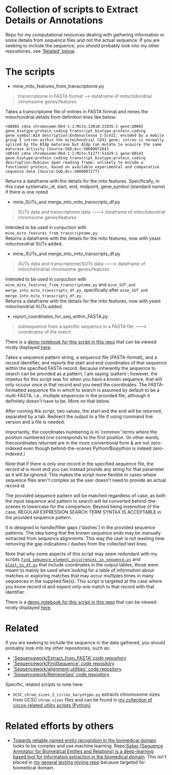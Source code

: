# Collection of scripts to Extract Details or Annotations

Repo for my computational resources dealing with gathering information or some details from sequence files and not the actual sequence. If you are seeking to include the sequence, you should probably look into my other repositories, see ['Related' below](https://github.com/fomightez/sequencework/tree/master/Extract_Details_or_Annotation#related). 


# The scripts

* mine_mito_features_from_transcriptome.py
> transcriptome in FASTA format --> dataframe of mitochdondrial chromsome genes/features

Takes a transcriptome file of entries in FASTA format and mines the 
mitochondrial details from definition lines like below:


```
>Q0065 cdna chromosome:R64-1-1:Mito:13818:21935:1 gene:Q0065 gene_biotype:protein_coding transcript_biotype:protein_coding gene_symbol:AI4 description:Endonuclease I-SceII; encoded by a mobile group I intron within the mitochondrial COX1 gene; intron is normally spliced by the BI4p maturase but AI4p can mutate to acquire the same maturase activity [Source:SGD;Acc:S000007264]
>Q0143 cdna chromosome:R64-1-1:Mito:51277:51429:1 gene:Q0143 gene_biotype:protein_coding transcript_biotype:protein_coding description:Dubious open reading frame; unlikely to encode a functional protein, based on available experimental and comparative sequence data [Source:SGD;Acc:S000007277]
```

Returns a dataframe with the details for the mito features.
Specifically, in this case systematic_id, start, end, midpoint, gene_symbol
(standard name) if there is one noted

* mine_SUTs_and merge_into_mito_transcripts_df.py 
> SUTs data and transcriptome data --->  dataframe of mitochdondrial chromsome genes/features

Intended to be used in conjuction with `mine_mito_features_from_transcriptome.py`.  
Returns a dataframe with the details for the mito features, now with yeast mitochondrial SUTs added.

* mine_XUTs_and merge_into_mito_transcripts_df.py 
> XUTs data and transcriptome/SUTs data --->  dataframe of mitochdondrial chromsome genes/features

Intended to be used in conjuction with `mine_mito_features_from_transcriptome.py` and `mine_SUT_and merge_into_mito_transcripts_df.py`, specifically after `mine_SUT_and merge_into_mito_transcripts_df.py`.  
Returns a dataframe with the details for the mito features, now with yeast mitochondrial XUTs added.

* report_coordinates_for_seq_within_FASTA.py 
> subsequence from a specific sequence in a FASTA file --->  coordinates of the match

There is a [demo notebook for this script in this repo](https://github.com/fomightez/sequencework/blob/master/Extract_Details_or_Annotation/demo%20report_coordinates_for_seq_within_FASTA.ipynb) that can be viewed nicely displayed [here](https://nbviewer.jupyter.org/github/fomightez/sequencework/blob/master/Extract_Details_or_Annotation/demo%20report_coordinates_for_seq_within_FASTA.ipynb).

Takes a sequence pattern string, a sequence file (FASTA-format), and a record identifier, and reports the start and end coordinates of that sequence within the specified FASTA record.
Because inherently the sequence to search can be provided as a pattern, I am saying 'pattern'; however, the impetus for this script was for when you have a known sequence, that will only occour once in that record and you need the coordinates. The FASTA-formatted sequence file in which to search is assumed by default to be a multi-FASTA, i.e., multiple sequences in the provided file, although it definitely doesn't have to be. More on that below. 

After running the script, two values, the start and the end will be returned, separated by a tab. Redirect the output to a file if using command line version and a file is needed.

Importantly, the coordinates numbering is in 'common' terms where the position numbered one corresponds to the first position. (In other words, thecoordinates returned are in the more conventional form & are not zero-indexed even though behind-the-scenes Python/Biopython is indeed zero-indexed.)

Note that if there is only one record in the specified sequence file, the record id is moot and you can instead provide any string for that parameter as it will be ignored. This makes the script more flexible in cases where sequence files aren't complex as the user doesn't need to provide an actual record id.

The provided sequence pattern will be matched regardless of case, as both the input sequence and pattern to search will be converted behind-the-scenes to lowercase for the comparison. Beyond being insensitive of the case, REGULAR EXPRESSION SEARCH TERM SYNTAX IS ACCEPTABLE in the provided sequence pattern.

It is designed to handle/filter gaps ('dashes') in the provided sequence patterns. The idea being that the known sequence ends may be manually extracted from sequence alignments. This way the user is not wasting time removing the gap indications / dashes from the collected text lines.

Note that why some aspects of this script may seem redundant with my scripts [`find_sequence_element_occurrences_in_sequence.py`](https://github.com/fomightez/sequencework/tree/master/FindSequence) and [`blast_to_df.py`](https://github.com/fomightez/sequencework/tree/master/blast-utilities) that include coordinates in the output tables, those were meant to mainly be used when looking for a table of information about matches or exploring matches that may occur multiples times in many sequences in the supplied file(s). This script is targeted at the case where you know record id and expect only one match to that record with that identifier.

There is a [demo notebook for this script in this repo](https://github.com/fomightez/sequencework/blob/master/Extract_Details_or_Annotation/demo%20report_coordinates_for_seq_within_FASTA.ipynb) that can be viewed nicely displayed [here](https://nbviewer.jupyter.org/github/fomightez/sequencework/blob/master/Extract_Details_or_Annotation/demo%20report_coordinates_for_seq_within_FASTA.ipynb).

# Related

If you are seeking to include the sequence in the data gathered, you should probably look into my other repositories, such as:

* ['Sequencework/Extract_from_FASTA' code repository](https://github.com/fomightez/sequencework/tree/master/Extract_from_FASTA/)
* ['Sequencework/FindSequence' code repository](https://github.com/fomightez/sequencework/tree/master/FindSequence/)
* ['Sequencework/alignment-utilities' code repository](https://github.com/fomightez/sequencework/tree/master/alignment-utilities/)
* ['Sequencework/RetrieveSeq' code repository](https://github.com/fomightez/sequencework/tree/master/RetrieveSeq/)

Specific, related scripts to note here:

  * `UCSC_chrom_sizes_2_circos_karyotype.py` extracts chromosome sizes from UCSC `chrom.sizes` files and can be found in [my collection of circos-related utility scripts (Python)](https://github.com/fomightez/sequencework/tree/master/circos-utilities).
  
  # Related efforts by others
  
 - [Towards reliable named entity recognition in the biomedical domain](https://academic.oup.com/bioinformatics/advance-article/doi/10.1093/bioinformatics/btz504/5520946) looks to be complex and use machine learning. Repo:[Saber (Sequence Annotator for Biomedical Entities and Relations) is a deep-learning based tool for information extraction in the biomedical domain](https://github.com/BaderLab/saber). This isn't placed in [my general texting mining repo](https://github.com/fomightez/text_mining) because targeted for biomedical domain.
